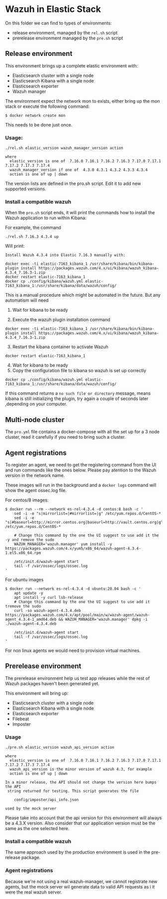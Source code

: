 # Wazuh in Elastic Stack

On this folder we can find to types of environments:

 * release environment, managed by the `rel.sh` script
 * prerelease environment managed by the `pre.sh` script


## Release environment

This environment brings up a complete elastic environment with:
 - Elasticsearch cluster with a single node
 - Elasticsearch Kibana with a single node
 - Elasticsearch exporter
 - Wazuh manager

The environment expect the network mon to exists, either bring up the
mon stack or execute the following command:

    $ docker network create mon

This needs to be done just once.

### Usage:

```
./rel.sh elastic_version wazuh_manager_version action

where
  elastic_version is one of  7.16.0 7.16.1 7.16.2 7.16.3 7.17.0 7.17.1 7.17.2 7.17.3 7.17.4
  wazuh_manager_version if one of  4.3.0 4.3.1 4.3.2 4.3.3 4.3.4
  action is one of up | down
```

The version lists are defined in the pro.sh script. Edit it to add new
supported versions.

 ### Install a compatible wazuh

When the `pro.sh` script ends, it will print the commands how to install the
Wazuh application to run within Kibana:

For example, the command

`./rel.sh 7.16.3 4.3.4 up`

Will print:

```
Install Wazuh 4.3.4 into Elastic 7.16.3 manually with:

docker exec -ti elastic-7163_kibana_1 /usr/share/kibana/bin/kibana-plugin install https://packages.wazuh.com/4.x/ui/kibana/wazuh_kibana-4.3.4_7.16.3-1.zip
docker restart elastic-7163_kibana_1
docker cp ./config/kibana/wazuh.yml elastic-7163_kibana_1:/usr/share/kibana/data/wazuh/config/
```

This is a manual procedure which might be automated in the future. But any automatism will need

1. Wait for kibana to be ready

2. Execute the wazuh plugin installation command

`docker exec -ti elastic-7163_kibana_1 /usr/share/kibana/bin/kibana-plugin install https://packages.wazuh.com/4.x/ui/kibana/wazuh_kibana-4.3.4_7.16.3-1.zip`

3. Restart the kibana container to activate Wazuh

`docker restart elastic-7163_kibana_1`

4. Wait for kibana to be ready
5. Copy the configuration file to kibana so wazuh is set up correctly

`docker cp ./config/kibana/wazuh.yml elastic-7163_kibana_1:/usr/share/kibana/data/wazuh/config/`

If this command returns a `no such file or directory` message, means kibana is still initializing the plugin, try again a couple of seconds later ,depending on your computer.

## Multi-node cluster

The `pro.yml` file contains a docker-compose with all the set up for a 3 node cluster, read it carefully if you need to bring such a cluster.

## Agent registrations

To register an agent, we need to get the registering command from the UI and run commands like the ones below. Please pay atention to the Wazuh version in the network name.

These images will run in the background and a `docker logs` command will show the agent ossec.log file.

For centos/8 images:

    $ docker run --rm --network es-rel-4.3.4 -d centos:8 bash -c '
        sed -i -e "s|mirrorlist=|#mirrorlist=|g" /etc/yum.repos.d/CentOS-*
        sed -i -e "s|#baseurl=http://mirror.centos.org|baseurl=http://vault.centos.org|g" /etc/yum.repos.d/CentOS-*

        # Change this command by the one the UI suggest to use add it the -y and remove the sudo
        WAZUH_MANAGER='wazuh.manager' yum install -y https://packages.wazuh.com/4.x/yum5/x86_64/wazuh-agent-4.3.4-1.el5.x86_64.rpm

        /etc/init.d/wazuh-agent start
        tail -f /var/ossec/logs/ossec.log
    '

For ubuntu images

    $ docker run --network es-rel-4.3.4 -d ubuntu:20.04 bash -c '
        apt update -y
        apt install -y curl lsb-release
        # Change this command by the one the UI suggest to use add it tremove the sudo
        curl -so wazuh-agent-4.3.4.deb https://packages.wazuh.com/4.x/apt/pool/main/w/wazuh-agent/wazuh-agent_4.3.4-1_amd64.deb && WAZUH_MANAGER='wazuh.manager' dpkg -i ./wazuh-agent-4.3.4.deb

        /etc/init.d/wazuh-agent start
        tail -f /var/ossec/logs/ossec.log
    '

For non linux agents we would need to provision virtual machines.


## Prerelease environment

The prerelease environment help us test app releases while the rest of
Wazuh packages haven't been generated yet.

This environment will bring up:

 - Elasticsearch cluster with a single node
 - Elasticsearch Kibana with a single node
 - Elasticsearch exporter
 - Filebeat
 - Imposter

### Usage

```
./pre.sh elastic_version wazuh_api_version action

where
  elastic_version is one of  7.16.0 7.16.1 7.16.2 7.16.3 7.17.0 7.17.1 7.17.2 7.17.3 7.17.4
  wazuh_api_version is the minor version of wazuh 4.3, for example
  action is one of up | down

In a minor release, the API should not change the version here bumps the API
 string returned for testing. This script generates the file

    config/imposter/api_info.json

used by the mock server
```

Please take into account that the api version for this environment will always be a 4.3.X version. Also consider that our application version must be the same as the one selected here.

### Install a compatible wazuh

The same approach used by the production environment is used in the pre-release package.

### Agent registrations

Because we're not using a real wazuh-manager, we cannot registrate new agents, but the mock server wil generate data to valid API requests as i it were the real wazuh server.

